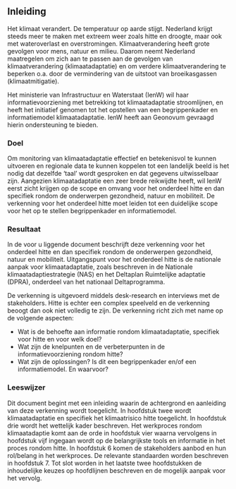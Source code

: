 ## Inleiding
Het klimaat verandert. De temperatuur op aarde stijgt. Nederland krijgt steeds meer te maken met extreem weer zoals hitte en droogte, maar ook met wateroverlast en overstromingen. Klimaatverandering heeft grote gevolgen voor mens, natuur en milieu. Daarom neemt Nederland maatregelen om zich aan te passen aan de gevolgen van klimaatverandering (klimaatadaptatie) en om verdere klimaatverandering te beperken o.a. door de vermindering van de uitstoot van broeikasgassen (klimaatmitigatie). 

Het ministerie van Infrastructuur en Waterstaat (IenW) wil haar informatievoorziening met betrekking tot klimaatadaptatie stroomlijnen, en heeft het initiatief genomen tot het opstellen van een begrippenkader en informatiemodel klimaatadaptatie. IenW heeft aan Geonovum gevraagd hierin ondersteuning te bieden. 

### Doel
Om monitoring van klimaatadaptatie effectief en betekenisvol te kunnen uitvoeren en regionale data te kunnen koppelen tot een landelijk beeld is het nodig dat dezelfde ‘taal’ wordt gesproken en dat gegevens uitwisselbaar zijn. Aangezien klimaatadaptatie een zeer brede reikwijdte heeft, wil IenW eerst zicht krijgen op de scope en omvang voor het onderdeel hitte en dan specifiek rondom de onderwerpen gezondheid, natuur en mobiliteit. De verkenning voor het onderdeel hitte moet leiden tot een duidelijke scope voor het op te stellen begrippenkader en informatiemodel.

### Resultaat
In de voor u liggende document beschrijft deze verkenning voor het onderdeel hitte en dan specifiek rondom de onderwerpen gezondheid, natuur en mobiliteit. Uitgangspunt voor het onderdeel hitte is de nationale aanpak voor klimaatadaptatie, zoals beschreven in de Nationale klimaatadaptiestrategie (NAS) en het Deltaplan Ruimtelijke adaptatie (DPRA), onderdeel van het nationaal Deltaprogramma. 

De verkenning is uitgevoerd middels desk-research en interviews met de stakeholders. Hitte is echter een complex speelveld en de verkenning beoogt dan ook niet volledig te zijn. De verkenning richt zich met name op de volgende aspecten: 
-	Wat is de behoefte aan informatie rondom klimaatadaptatie, specifiek voor hitte en voor welk doel?
-	Wat zijn de knelpunten en de verbeterpunten in de informatievoorziening rondom hitte?
-	Wat zijn de oplossingen? Is dit een begrippenkader en/of een informatiemodel. En waarvoor?


### Leeswijzer
Dit  document  begint  met  een  inleiding  waarin  de  achtergrond  en  aanleiding  van  deze verkenning  wordt toegelicht. In hoofdstuk twee wordt klimaatadaptatie en specifiek het klimaatrisico hitte toegelicht. In  hoofdstuk drie wordt het wettelijk kader beschreven. Het werkproces rondom klimaatadaptie komt aan de orde in hoofdstuk vier waarna vervolgens in hoofdstuk vijf ingegaan wordt op de belangrijkste tools en informatie in het proces rondom hitte. In hoofdstuk 6 komen de stakeholders aanbod en hun rol/belang in het werkproces. De relevante standaarden worden beschreven in hoofdstuk 7. Tot slot worden in het laatste twee hoofdstukken de inhoudelijke keuzes op hoofdlijnen beschreven en de mogelijk aanpak voor het vervolg.

